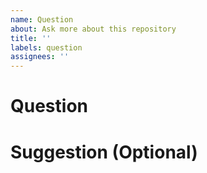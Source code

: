 ```yaml
---
name: Question
about: Ask more about this repository
title: ''
labels: question
assignees: ''
---
```


<!-- Feel free to open the questions here -->

# Question

<!-- your question is ... -->

# Suggestion (Optional)

<!-- your suggestion is ... -->
